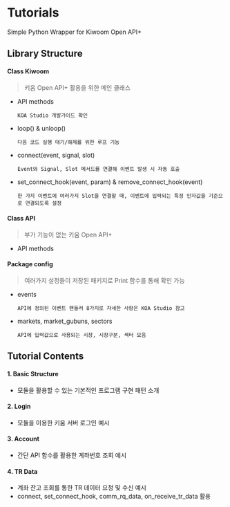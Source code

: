 # Tutorials
Simple Python Wrapper for Kiwoom Open API+

## Library Structure 

#### Class Kiwoom 

> 키움 Open API+  활용을 위한 메인 클래스  

   - API methods
   
         KOA Studio 개발가이드 확인
   
   - loop() & unloop()
         
         다음 코드 실행 대기/해제를 위한 루프 기능
      
   - connect(event, signal, slot) 
   
         Event와 Signal, Slot 메서드를 연결해 이벤트 발생 시 자동 호출
   
   - set_connect_hook(event, param) & remove_connect_hook(event) 
   
         한 가지 이벤트에 여러가지 Slot을 연결할 때, 이벤트에 입력되는 특정 인자값을 기준으로 연결되도록 설정 
   
#### Class API

> 부가 기능이 없는 키움 Open API+

   - API methods
   
#### Package config

> 여러가지 설정들이 저장된 패키지로 Print 함수를 통해 확인 가능 
   
   - events
   
         API에 정의된 이벤트 핸들러 8가지로 자세한 사항은 KOA Studio 참고
   
   - markets, market_gubuns, sectors
    
         API에 입력값으로 사용되는 시장, 시장구분, 섹터 모음
   

## Tutorial Contents

#### 1. Basic Structure

- 모듈을 활용할 수 있는 기본적인 프로그램 구현 패턴 소개 

#### 2. Login

- 모듈을 이용한 키움 서버 로그인 예시

#### 3. Account

- 간단 API 함수를 활용한 계좌번호 조회 예시

#### 4. TR Data

- 계좌 잔고 조회를 통한 TR 데이터 요청 및 수신 예시 
- connect, set_connect_hook, comm_rq_data, on_receive_tr_data 활용